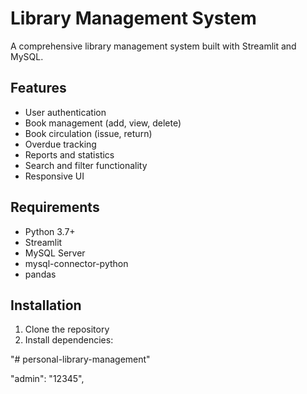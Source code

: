 # Library Management System

A comprehensive library management system built with Streamlit and MySQL.

## Features

- User authentication
- Book management (add, view, delete)
- Book circulation (issue, return)
- Overdue tracking
- Reports and statistics
- Search and filter functionality
- Responsive UI

## Requirements

- Python 3.7+
- Streamlit
- MySQL Server
- mysql-connector-python
- pandas

## Installation

1. Clone the repository
2. Install dependencies:

"# personal-library-management" 


"admin": "12345",

    
